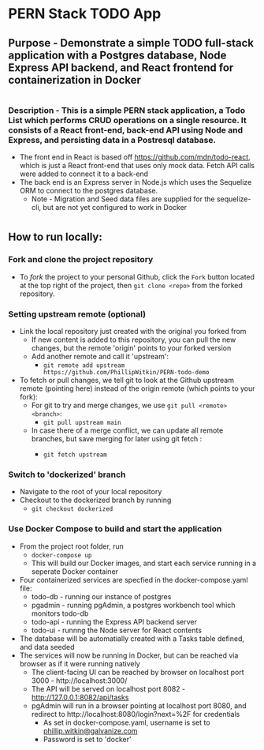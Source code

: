 # PERN Stack TODO App

## **Purpose** - Demonstrate a simple TODO full-stack application with a Postgres database, Node Express API backend, and React frontend for containerization in Docker
#  
### **Description** - This is a simple PERN stack application, a Todo List which performs CRUD operations on a single resource. It consists of a React front-end, back-end API using Node and Express, and persisting data in a Postresql database. 
* The front end in React is based off https://github.com/mdn/todo-react, which is just a React front-end that uses only mock data. Fetch API calls were added to connect it to a back-end   
* The back end is an Express server in Node.js which uses the Sequelize ORM to connect to the postgres database.
  * Note - Migration and Seed data files are supplied for the sequelize-cli, but are not yet configured to work in Docker

#

## How to run locally: 

###  Fork and clone the project repository
* To _fork_ the project to your personal Github, click the `Fork` button located at the top right of the project, then `git clone <repo>` from the forked repository.

###  Setting upstream remote (optional)
* Link the local repository just created with the original you forked from 
  * If new content is added to this repository, you can pull the new changes, but the remote 'origin' points to your forked version
  * Add another remote and call it 'upstream':
    * `git remote add upstream https://github.com/PhillipWitkin/PERN-todo-demo`
* To fetch or pull changes, we tell git to look at the Github upstream remote (pointing here) instead of the origin remote (which points to your fork):
  * For git to try and merge changes, we use `git pull <remote> <branch>`:
    * `git pull upstream main`
  * In case there of a merge conflict, we can update all remote branches, but save merging for later using git fetch <remote>:
    * `git fetch upstream`

###  Switch to 'dockerized' branch
* Navigate to the root of your local repository
* Checkout to the dockerized branch by running 
  * `git checkout dockerized`

### Use Docker Compose to build and start the application
* From the project root folder, run 
  * `docker-compose up` 
  * This will build our Docker images, and start each service running in a seperate Docker container
* Four containerized services are specfied in the docker-compose.yaml file:
  * todo-db - running our instance of postgres
  * pgadmin - running pgAdmin, a postgres workbench tool which monitors todo-db
  * todo-api - running the Express API backend server
  * todo-ui - runnng the Node server for React contents
* The database will be automatially created with a Tasks table defined, and data seeded  
* The services will now be running in Docker, but can be reached via browser as if it were running natively
  * The client-facing UI can be reached by browser on localhost port 3000 - http://localhost:3000/
  * The API will be served on localhost port 8082 - http://127.0.0.1:8082/api/tasks
  * pgAdmin will run in a browser pointing at localhost port 8080, and redirect to http://localhost:8080/login?next=%2F for credentials
    * As set in docker-compose.yaml, username is set to phillip.witkin@galvanize.com
    * Password is set to 'docker'
